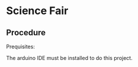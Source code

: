 # Science Fair

Procedure
---------

Prequisites:

The arduino IDE must be installed to do this project.
